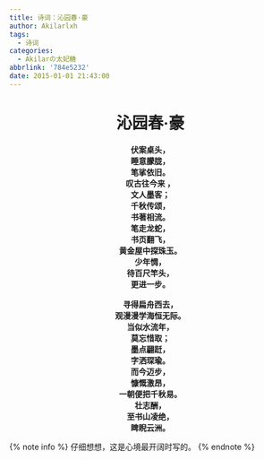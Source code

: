 ```yaml
---
title: 诗词：沁园春·豪
author: Akilarlxh
tags:
  - 诗词
categories:
  - Akilarの太妃糖
abbrlink: '784e5232'
date: 2015-01-01 21:43:00
---
```

<center><h1 style="font-family:STXingkai !important">沁园春·豪</h1></center>
<center style="font-family:STXingkai !important"><b>
伏案桌头，<br>
睡意朦胧，<br>
笔挲依旧。<br>
叹古往今来 ，<br>
文人墨客；<br>
千秋传颂，<br>
书著相流。<br>
笔走龙蛇，<br>
书页翻飞，<br>
黄金屋中探珠玉。<br>
少年惆，<br>
待百尺竿头，<br>
更进一步。<br>
<br>
寻得扁舟西去，<br>
观漫漫学海恒无际。<br>
当似水流年，<br>
莫忘惜取；<br>
墨点翩跹，<br>
字洒琛瑜。<br>
而今迈步，<br>
慷慨激昂，<br>
一朝便把千秋易。<br>
壮志酬，<br>
至书山凌绝，<br>
睥睨云洲。<br>
</b></center>

{% note info %}
仔细想想，这是心境最开阔时写的。
{% endnote %}
